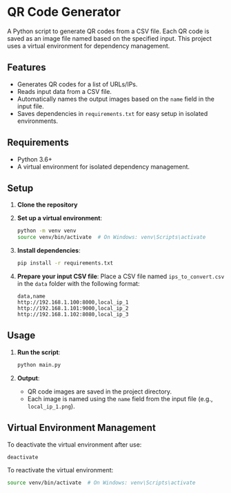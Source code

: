 # QR Code Generator

A Python script to generate QR codes from a CSV file. Each QR code is saved as an image file named based on the specified input. This project uses a virtual environment for dependency management.

## Features
- Generates QR codes for a list of URLs/IPs.
- Reads input data from a CSV file.
- Automatically names the output images based on the `name` field in the input file.
- Saves dependencies in `requirements.txt` for easy setup in isolated environments.

## Requirements
- Python 3.6+
- A virtual environment for isolated dependency management.

## Setup

1. **Clone the repository**

2. **Set up a virtual environment**:
   ```bash
   python -m venv venv
   source venv/bin/activate  # On Windows: venv\Scripts\activate
   ```

3. **Install dependencies**:
   ```bash
   pip install -r requirements.txt
   ```

4. **Prepare your input CSV file**:
   Place a CSV file named `ips_to_convert.csv` in the `data` folder with the following format:
   ```csv
   data,name
   http://192.168.1.100:8000,local_ip_1
   http://192.168.1.101:9000,local_ip_2
   http://192.168.1.102:8080,local_ip_3
   ```

## Usage

1. **Run the script**:
   ```bash
   python main.py
   ```

2. **Output**:
   - QR code images are saved in the project directory.
   - Each image is named using the `name` field from the input file (e.g., `local_ip_1.png`).

## Virtual Environment Management
To deactivate the virtual environment after use:
```bash
deactivate
```

To reactivate the virtual environment:
```bash
source venv/bin/activate  # On Windows: venv\Scripts\activate
```

